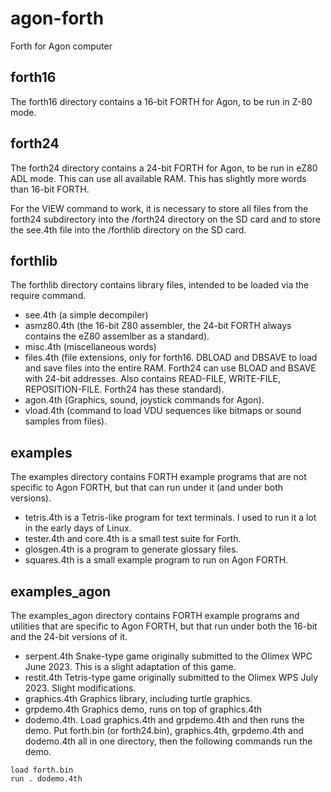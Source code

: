 # agon-forth
Forth for Agon computer

## forth16

The forth16 directory contains a 16-bit FORTH for Agon, to be run in Z-80 mode.

## forth24

The forth24 directory contains a 24-bit FORTH for Agon, to be run in
eZ80 ADL mode. This can use all available RAM. This has slightly more words
than 16-bit FORTH.

For the VIEW command to work, it is necessary to store all files from
the forth24 subdirectory into the /forth24 directory on the SD card
and to store the see.4th file into the /forthlib directory on the SD
card.

## forthlib

The forthlib directory contains library files, intended to be loaded via
the require command.
* see.4th (a simple decompiler)
* asmz80.4th (the 16-bit Z80 assembler, the 24-bit FORTH always contains
  the eZ80 assemlber as a standard).
* misc.4th (miscellaneous words)
* files.4th (file extensions, only for forth16. DBLOAD and DBSAVE to load
  and save files into the entire RAM. Forth24 can use BLOAD and BSAVE with
  24-bit addresses. Also contains READ-FILE, WRITE-FILE,
  REPOSITION-FILE. Forth24 has these standard).
* agon.4th (Graphics, sound, joystick commands for Agon).
* vload.4th (command to load VDU sequences like bitmaps or sound samples from
  files).

## examples

The examples directory contains FORTH example programs that are not specific to Agon FORTH, but that can run under it (and under both versions).
* tetris.4th is a Tetris-like program for text terminals. I used to run it a lot in the early days of Linux.
* tester.4th and core.4th is a small test suite for Forth.
* glosgen.4th is a program to generate glossary files.
* squares.4th is a small example program to run on Agon FORTH.

## examples_agon

The examples_agon directory contains FORTH example programs and utilities
that are specific to Agon FORTH, but that run under both the 16-bit and the
24-bit versions of it.
* serpent.4th Snake-type game originally submitted to the Olimex WPC June 2023.
  This is a slight adaptation of this game.
* restit.4th Tetris-type game originally submitted to the Olimex WPS July 2023.
  Slight modifications.
* graphics.4th Graphics library, including turtle graphics.
* grpdemo.4th Graphics demo, runs on top of graphics.4th
* dodemo.4th. Load graphics.4th and grpdemo.4th and then runs the demo. Put forth.bin (or forth24.bin), graphics.4th, grpdemo.4th and dodemo.4th all in one directory, then the following
  commands run the demo.
```
load forth.bin
run . dodemo.4th
```


